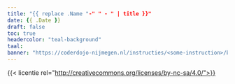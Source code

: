 ```yaml
---
title: "{{ replace .Name "-" " - " | title }}"
date: {{ .Date }}
draft: false
toc: true
headercolor: "teal-background"
taal: 
banner: "https://coderdojo-nijmegen.nl/instructies/<some-instruction>/banner.png"
---
```



{{< licentie rel="http://creativecommons.org/licenses/by-nc-sa/4.0/">}}
